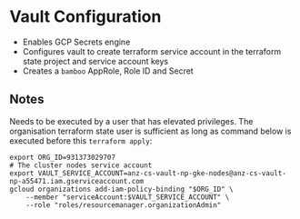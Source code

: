 # Vault Configuration

- Enables GCP Secrets engine
- Configures vault to create terraform service account in the terraform state project and service account keys
- Creates a `bamboo` AppRole, Role ID and Secret

## Notes

Needs to be executed by a user that has elevated privileges. The organisation terraform state user is sufficient as long as
command below is executed before this `terraform apply`:

```
export ORG_ID=931373029707
# The cluster nodes service account
export VAULT_SERVICE_ACCOUNT=anz-cs-vault-np-gke-nodes@anz-cs-vault-np-a55471.iam.gserviceaccount.com
gcloud organizations add-iam-policy-binding "$ORG_ID" \
    --member "serviceAccount:$VAULT_SERVICE_ACCOUNT" \
    --role "roles/resourcemanager.organizationAdmin"
```
